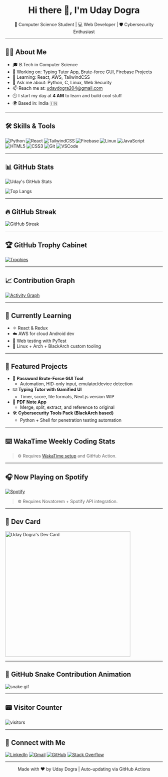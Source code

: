 <h1 align="center">Hi there 👋, I'm Uday Dogra</h1>

<p align="center">
  🚀 Computer Science Student | 💻 Web Developer | 🛡️ Cybersecurity Enthusiast  
</p>

---

## 👨‍💻 About Me

- 🎓 B.Tech in Computer Science  
- 🔭 Working on: Typing Tutor App, Brute-force GUI, Firebase Projects  
- 🌱 Learning: React, AWS, TailwindCSS  
- 💬 Ask me about: Python, C, Linux, Web Security  
- 📫 Reach me at: udaydogra204@gmail.com  
- 🕓 I start my day at **4 AM** to learn and build cool stuff  
- 🌍 Based in: India 🇮🇳  

---

## 🛠️ Skills & Tools

![Python](https://img.shields.io/badge/-Python-3776AB?style=flat&logo=python&logoColor=white)
![React](https://img.shields.io/badge/-React-61DAFB?style=flat&logo=react&logoColor=black)
![TailwindCSS](https://img.shields.io/badge/-TailwindCSS-38B2AC?style=flat&logo=tailwind-css&logoColor=white)
![Firebase](https://img.shields.io/badge/-Firebase-FFCA28?style=flat&logo=firebase&logoColor=black)
![Linux](https://img.shields.io/badge/-Linux-FCC624?style=flat&logo=linux&logoColor=black)
![JavaScript](https://img.shields.io/badge/-JavaScript-F7DF1E?style=flat&logo=javascript&logoColor=black)
![HTML5](https://img.shields.io/badge/-HTML5-E34F26?style=flat&logo=html5&logoColor=white)
![CSS3](https://img.shields.io/badge/-CSS3-1572B6?style=flat&logo=css3&logoColor=white)
![Git](https://img.shields.io/badge/-Git-F05032?style=flat&logo=git&logoColor=white)
![VSCode](https://img.shields.io/badge/-VSCode-007ACC?style=flat&logo=visual-studio-code&logoColor=white)

---

## 📊 GitHub Stats

![Uday's GitHub Stats](https://github-readme-stats.vercel.app/api?username=udayydogra&show_icons=true&theme=radical)

![Top Langs](https://github-readme-stats.vercel.app/api/top-langs/?username=udayydogra&layout=compact&theme=radical)

---

## 🔥 GitHub Streak

![GitHub Streak](https://github-readme-streak-stats.herokuapp.com?user=udayydogra&theme=radical)

---

## 🏆 GitHub Trophy Cabinet

[![Trophies](https://github-profile-trophy.vercel.app/?username=udayydogra&theme=radical&column=7)](https://github.com/ryo-ma/github-profile-trophy)

---

## 📈 Contribution Graph

[![Activity Graph](https://github-readme-activity-graph.cyclic.app/graph?username=udayydogra&theme=dracula)](https://github.com/Ashutosh00710/github-readme-activity-graph)

---

## 🧠 Currently Learning

- ⚛️ React & Redux  
- ☁️ AWS for cloud Android dev  
- 🧪 Web testing with PyTest  
- 🐧 Linux + Arch + BlackArch custom tooling  

---

## 💼 Featured Projects

- 🔐 **Password Brute-Force GUI Tool**  
  - Automation, HID-only input, emulator/device detection  
- ⌨️ **Typing Tutor with Gamified UI**  
  - Timer, score, file formats, Next.js version WIP  
- 📖 **PDF Note App**  
  - Merge, split, extract, and reference to original  
- 🛠️ **Cybersecurity Tools Pack (BlackArch based)**  
  - Python + Shell for penetration testing automation  

---

## ⌨️ WakaTime Weekly Coding Stats

<!--START_SECTION:waka-->
<!--END_SECTION:waka-->

> ⚙️ Requires [WakaTime setup](https://wakatime.com) and GitHub Action.

---

## 🎧 Now Playing on Spotify

[![Spotify](https://novatorem-udayydogra.vercel.app/api/spotify)](https://open.spotify.com/user/your-user-id)

> ⚙️ Requires Novatorem + Spotify API integration.

---

## 🧩 Dev Card

<a href="https://app.daily.dev/udayydogra">
  <img src="https://api.daily.dev/devcards/your-devcard-id.svg" width="400" alt="Uday Dogra's Dev Card"/>
</a>

---

## 📅 GitHub Snake Contribution Animation

![snake gif](https://github.com/udayydogra/udayydogra/blob/output/github-contribution-grid-snake.svg)

---

## 📟 Visitor Counter

![visitors](https://visitor-badge.laobi.icu/badge?page_id=udayydogra)

---

## 🔗 Connect with Me

[![LinkedIn](https://img.shields.io/badge/-LinkedIn-blue?style=flat&logo=linkedin&logoColor=white)](https://linkedin.com/in/your-profile)
[![Gmail](https://img.shields.io/badge/-Gmail-red?style=flat&logo=gmail&logoColor=white)](mailto:udaydogra204@gmail.com)
[![GitHub](https://img.shields.io/badge/-GitHub-black?style=flat&logo=github&logoColor=white)](https://github.com/udayydogra)
[![Stack Overflow](https://img.shields.io/badge/-Stack%20Overflow-FE7A16?style=flat&logo=stackoverflow&logoColor=white)](https://stackoverflow.com/users/your-user-id)

---

<p align="center">Made with ❤️ by Uday Dogra | Auto-updating via GitHub Actions</p>
